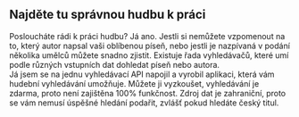 ## Najděte tu správnou hudbu k práci

Posloucháte rádi k práci hudbu? Já ano. Jestli si nemůžete vzpomenout na to, který autor napsal vaši oblíbenou píseň, nebo jestli je nazpívaná v podání několika umělců můžete snadno zjistit. Existuje řada vyhledávačů, které umí podle různých vstupních dat dohledat píseň nebo autora.
<br>
Já jsem se na jednu vyhledávací API napojil a vyrobil aplikaci, která vám hudební vyhledávání umožňuje. Můžete ji vyzkoušet, vyhledávání je zdarma, proto není zajištěna 100% funkčnost. Zdroj dat je zahraniční, proto se vám nemusí úspěšné hledání podařit, zvlášť pokud hledáte český titul.
